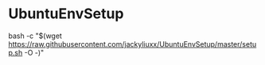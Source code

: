 # UbuntuEnvSetup
bash -c "$(wget https://raw.githubusercontent.com/jackyliuxx/UbuntuEnvSetup/master/setup.sh -O -)"

